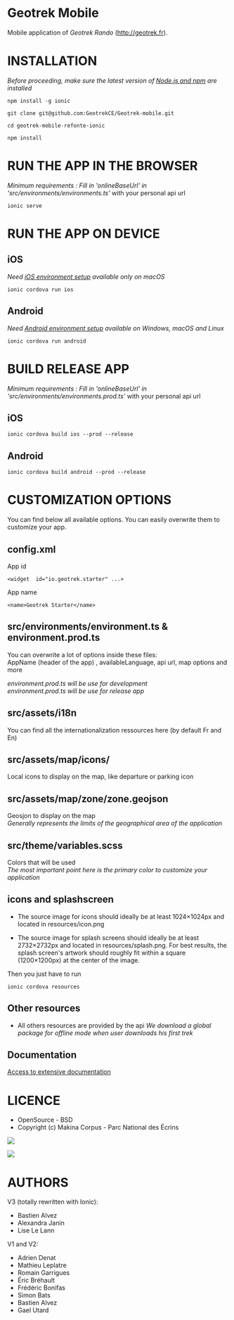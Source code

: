 # Geotrek Mobile

Mobile application of *Geotrek Rando* (http://geotrek.fr).

# INSTALLATION

_Before proceeding, make sure the latest version of [Node.js and npm](https://nodejs.org/en/) are installed_

    npm install -g ionic

    git clone git@github.com:GeotrekCE/Geotrek-mobile.git

    cd geotrek-mobile-refonte-ionic

    npm install

# RUN THE APP IN THE BROWSER

_Minimum requirements : Fill in 'onlineBaseUrl' in 'src/environments/environments.ts'_ with your personal api url

    ionic serve

# RUN THE APP ON DEVICE

## iOS

_Need [iOS environment setup](https://ionicframework.com/docs/installation/ios) available only on macOS_

    ionic cordova run ios

## Android

_Need [Android environment setup](https://ionicframework.com/docs/installation/android) available on Windows, macOS and Linux_

    ionic cordova run android

# BUILD RELEASE APP

_Minimum requirements : Fill in 'onlineBaseUrl' in 'src/environments/environments.prod.ts'_ with your personal api url

## iOS

    ionic cordova build ios --prod --release

## Android

    ionic cordova build android --prod --release

# CUSTOMIZATION OPTIONS

You can find below all available options. You can easily overwrite them to customize your app.

## config.xml

App id

    <widget  id="io.geotrek.starter" ...>

App name

    <name>Geotrek Starter</name>

## src/environments/environment.ts & environment.prod.ts

You can overwrite a lot of options inside these files:  
AppName (header of the app) , availableLanguage, api url, map options and more

_environment.prod.ts will be use for development  
environment.prod.ts will be use for release app_

## src/assets/i18n

You can find all the internationalization ressources here (by default Fr and En)

## src/assets/map/icons/

Local icons to display on the map, like departure or parking icon

## src/assets/map/zone/zone.geojson

Geosjon to display on the map  
_Generally represents the limits of the geographical area of the application_

## src/theme/variables.scss

Colors that will be used  
_The most important point here is the primary color to customize your application_

## icons and splashscreen

- The source image for icons should ideally be at least 1024×1024px and located in resources/icon.png

- The source image for splash screens should ideally be at least 2732×2732px and located in resources/splash.png. For best results, the splash screen's artwork should roughly fit within a square (1200×1200px) at the center of the image.

Then you just have to run

    ionic cordova resources

## Other resources

- All others resources are provided by the api
  _We download a global package for offline mode when user downloads his first trek_

## Documentation

[Access to extensive documentation](https://geotrekce.github.io/Geotrek-mobile)

LICENCE
=======

* OpenSource - BSD
* Copyright (c) Makina Corpus - Parc National des Écrins

[<img src="http://depot.makina-corpus.org/public/logo.gif">](http://www.makina-corpus.com)

[<img src="http://geonature.fr/img/logo-pne.jpg">](http://www.ecrins-parcnational.fr)

AUTHORS
=======

V3 (totally rewritten with Ionic):

* Bastien Alvez
* Alexandra Janin
* Lise Le Lann

V1 and V2:

* Adrien Denat
* Mathieu Leplatre
* Romain Garrigues
* Éric Bréhault
* Frédéric Bonifas
* Simon Bats
* Bastien Alvez
* Gael Utard
